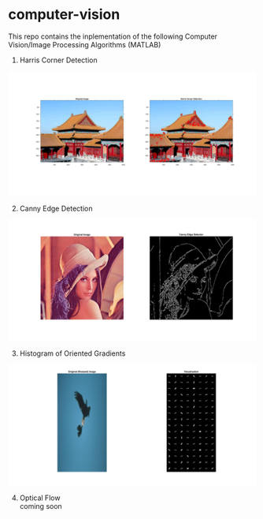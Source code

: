 # computer-vision

This repo contains the inplementation of the following Computer Vision/Image Processing Algorithms (MATLAB)  
1. Harris Corner Detection

![Harris Output](https://github.com/Aadiv1999/computer-vision/blob/main/Outputs/Harris%20Corner%20Detection.jpg)

2. Canny Edge Detection

![Canny Output](https://github.com/Aadiv1999/computer-vision/blob/main/Outputs/Canny%20Edge%20Detection.jpg)

3. Histogram of Oriented Gradients

![Canny Output](https://github.com/Aadiv1999/computer-vision/blob/main/Outputs/Histogram%20of%20Oriented%20Gradients.jpg)

4. Optical Flow  
coming soon



